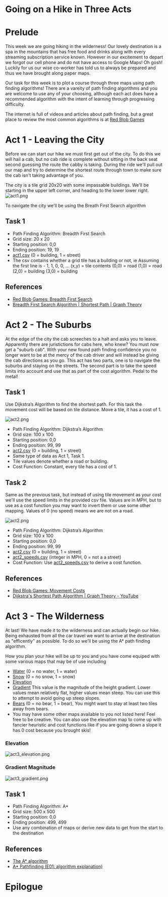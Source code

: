 # Going on a Hike in Three Acts

# Prelude

This week we are going hiking in the wilderness! Our lovely destination is a spa in the mountains that has free food and drinks along with every streaming subscription service known. However in our excitement to depart we forgot our cell phone and do not have access to Google Maps! Oh gosh!
Luckily for us our wise co-worker has told us to always be prepared and thus we have brought along paper maps.

Our task for this week is to plot a course through three maps using path finding algorithms! There are a vareity of path finding algorithms and you are welcome to use any of your choosing, although each act does have a recommended algorithm with the intent of learning through progressing difficulty.

The internet is full of videos and articles about path finding, but a great place to review the most common algorithms is at [Red Blob Games](https://www.redblobgames.com/pathfinding/a-star/introduction.html)

# Act 1 - Leaving the City

Before we can start our hike we must first get out of the city. To do this we will hail a cab, but no cab ride is complete without sitting in the back seat second guessing the route the cabby is taking. During the ride we'll pull out our map and try to determine the shortest route through town to make sure the cab isn't taking advantage of you.

The city is a tile grid 20x20 with some impassable buildings. We'll be starting in the upper left corner, and heading to the lower lower right.
![act1.png](./media/act1.png)

To navigate the city we'll be using the Breath First Search algorithm

## Task 1

* Path Finding Algorithm: Breadth First Search
* Grid size: 20 x 20
* Starting position: 0,0
* Ending position: 19, 19
* [act1.csv](./data/act1.csv) (0 = building, 1 = street)
 * The csv contains whether a grid tile has a building or not, ie
   Assuming the first line is - 1, 1, 0, 0, ...
   (x,y) = tile contents
   (0,0) = road
   (1,0) = road
   (2,0) = building
   (3,0) = building

## References

* [Red Blob Games: Breadth First Search](https://www.redblobgames.com/pathfinding/a-star/introduction.html#breadth-first-search)
* [Breadth First Search Algorithm | Shortest Path | Graph Theory](https://www.youtube.com/watch?v=oDqjPvD54Ss)


# Act 2 - The Suburbs

At the edge of the city the cab screeches to a halt and asks you to leave. Apparently there are juristictions for cabs here, who knew? You must now get a "suburb cab". With your new found path finding confidence you no longer want to be at the mercy of the cab driver and will instead be giving the cab directions as you go.  This act has two parts, one is to navigate the suburbs and staying on the streets. The second part is to take the speed limits into account and use that as part of the cost algorithm. Pedal to the metal!

## Task 1

Use Dijkstra’s Algorithm to find the shortest path. For this task the movement cost will be based on tile distance. Move a tile, it has a cost of 1.

![act2.png](./media/act2.png)

* Path Finding Algorithm: Dijkstra’s Algorithm
* Grid size: 100 x 100
* Starting position: 0,0
* Ending position: 99, 99
* [act2.csv](./data/act2.csv) (0 = building, 1 = street)
 * Same type of data as Act 1, Task 1.
 * Tile values denote whether a road or building.
* Cost Function: Constant, every tile has a cost of 1.

## Task 2
Same as the previous task, but instead of using tile movement as your cost we'll use the speed limits in the provided csv file. Values are in MPH, but to use as a cost function you may want to invert them or use some other mapping. Values of 0 (no speed) means we are not on a road.

![act2.png](./media/act2_speeds.png)

* Path Finding Algorithm: Dijkstra’s Algorithm
* Grid size: 100 x 100
* Starting position: 0,0
* Ending position: 99, 99
* [act2.csv](./data/act2.csv)  (0 = building, 1 = street)
* [act2_speeds.csv](./data/act2_speeds) (integer in MPH, 0 = not a a street)
* Cost Function: Use [act2_speeds.csv](./data/act2_speeds.csv) to derive a cost function.

## References

* [Red Blob Games: Movement Costs](https://www.redblobgames.com/pathfinding/a-star/introduction.html#dijkstra)
* [Dijkstra's Shortest Path Algorithm | Graph Theory - YouTube](https://www.youtube.com/watch?v=pSqmAO-m7Lk)

# Act 3 - The Wilderness

At last! We have made it to the wilderness and can actually begin our hike. Being exhausted from all the car travel we want to arrive at the destination as "efficently" as possible. To do so we'll be using the A\* path finding algorithm.

How you plan your hike will be up to you and you have come equiped with some various maps that may be of use including
* [Water](./data/act3_water.csv) (0 = no water, 1 = water)
* [Snow](./data/act3_snow.csv) (0 = no snow, 1 = snow)
* [Elevation](./data/act3_elevation.csv)
* [Gradient](./data/act3_gradient.csv) This value is the magnitude of the height gradient. Lower values mean relatively flat, higher values mean steep. You can use this to attempt to avoid going up steep slopes.
* [Bears](./data/act3_bears.csv) (0 = no bear, 1 = bear), You might want to stay at least two tiles away from bears.
* You may have some other maps available to you not listed here! Feel free to be creative. You can also use the elevation map to come up with fancier heuristic and cost functions like if you are going down a slope it has 0 cost because you brought skis!

### Elevation
![act3_elevation.png](./media/act3_elevation.png)

### Gradient Magnitude
![act3_gradient.png](./media/act3_gradient.png)

## Task 1
* Path Finding Algorithm: A\*
* Grid size: 500 x 500
* Starting position: 0,0
* Ending position: 499, 499
* Use any combination of maps or derive new data to get from the start to the destination

## References

* [The A\* algorithm](https://www.redblobgames.com/pathfinding/a-star/introduction.html#astar)
* [A\* Pathfinding (E01: algorithm explanation)](https://www.youtube.com/watch?v=-L-WgKMFuhE)

# Epilogue


